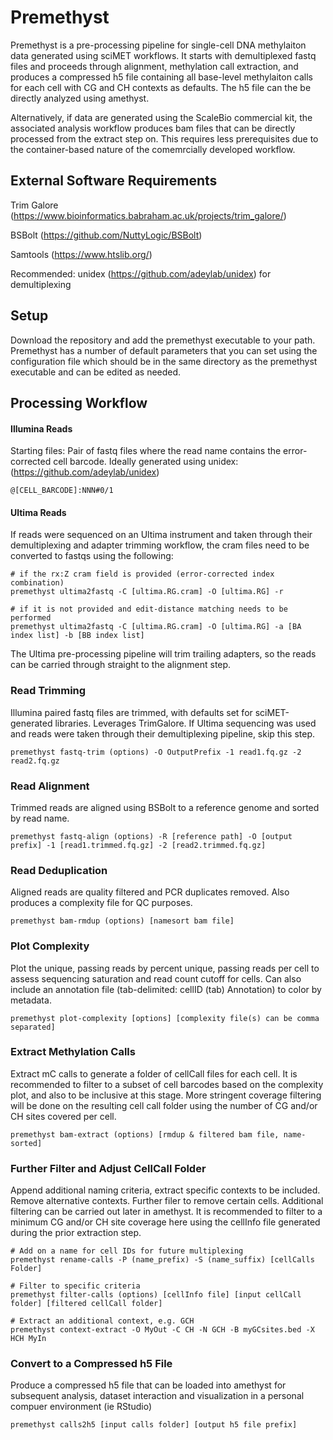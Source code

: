 # Premethyst
Premethyst is a pre-processing pipeline for single-cell DNA methylaiton data generated using sciMET workflows. It starts with demultiplexed fastq files and proceeds through alignment, methylation call extraction, and produces a compressed h5 file containing all base-level methylaiton calls for each cell with CG and CH contexts as defaults. The h5 file can the be directly analyzed using amethyst.

Alternatively, if data are generated using the ScaleBio commercial kit, the associated analysis workflow produces bam files that can be directly processed from the extract step on. This requires less prerequisites due to the container-based nature of the comemrcially developed workflow.

## External Software Requirements
Trim Galore (https://www.bioinformatics.babraham.ac.uk/projects/trim_galore/)

BSBolt (https://github.com/NuttyLogic/BSBolt)

Samtools (https://www.htslib.org/)

Recommended: unidex (https://github.com/adeylab/unidex) for demultiplexing

## Setup
Download the repository and add the premethyst executable to your path. Premethyst has a number of default parameters that you can set using the configuration file which should be in the same directory as the premethyst executable and can be edited as needed.
## Processing Workflow
#### Illumina Reads
Starting files: Pair of fastq files where the read name contains the error-corrected cell barcode. Ideally generated using unidex: (https://github.com/adeylab/unidex)
```
@[CELL_BARCODE]:NNN#0/1
```
#### Ultima Reads
If reads were sequenced on an Ultima instrument and taken through their demultiplexing and adapter trimming workflow, the cram files need to be converted to fastqs using the following:
```
# if the rx:Z cram field is provided (error-corrected index combination)
premethyst ultima2fastq -C [ultima.RG.cram] -O [ultima.RG] -r

# if it is not provided and edit-distance matching needs to be performed
premethyst ultima2fastq -C [ultima.RG.cram] -O [ultima.RG] -a [BA index list] -b [BB index list]
```
The Ultima pre-processing pipeline will trim trailing adapters, so the reads can be carried through straight to the alignment step.
### Read Trimming
Illumina paired fastq files are trimmed, with defaults set for sciMET-generated libraries. Leverages TrimGalore. If Ultima sequencing was used and reads were taken through their demultiplexing pipeline, skip this step.
```
premethyst fastq-trim (options) -O OutputPrefix -1 read1.fq.gz -2 read2.fq.gz
```
### Read Alignment
Trimmed reads are aligned using BSBolt to a reference genome and sorted by read name.
```
premethyst fastq-align (options) -R [reference path] -O [output prefix] -1 [read1.trimmed.fq.gz] -2 [read2.trimmed.fq.gz]
```
### Read Deduplication
Aligned reads are quality filtered and PCR duplicates removed. Also produces a complexity file for QC purposes.
```
premethyst bam-rmdup (options) [namesort bam file]
```
### Plot Complexity
Plot the unique, passing reads by percent unique, passing reads per cell to assess sequencing saturation and read count cutoff for cells. Can also include an annotation file (tab-delimited: cellID (tab) Annotation) to color by metadata.
```
premethyst plot-complexity [options] [complexity file(s) can be comma separated]
```
### Extract Methylation Calls
Extract mC calls to generate a folder of cellCall files for each cell.
It is recommended to filter to a subset of cell barcodes based on the complexity plot, and also to be inclusive at this stage. More stringent coverage filtering will be done on the resulting cell call folder using the number of CG and/or CH sites covered per cell.
```
premethyst bam-extract (options) [rmdup & filtered bam file, name-sorted]
```
### Further Filter and Adjust CellCall Folder
Append additional naming criteria, extract specific contexts to be included. Remove alternative contexts. Further filer to remove certain cells. Additional filtering can be carried out later in amethyst. It is recommended to filter to a minimum CG and/or CH site coverage here using the cellInfo file generated during the prior extraction step.
```
# Add on a name for cell IDs for future multiplexing
premethyst rename-calls -P (name_prefix) -S (name_suffix) [cellCalls Folder]

# Filter to specific criteria
premethyst filter-calls (options) [cellInfo file] [input cellCall folder] [filtered cellCall folder]

# Extract an additional context, e.g. GCH
premethyst context-extract -O MyOut -C CH -N GCH -B myGCsites.bed -X HCH MyIn
```
### Convert to a Compressed h5 File
Produce a compressed h5 file that can be loaded into amethyst for subsequent analysis, dataset interaction and visualization in a personal compuer environment (ie RStudio)
```
premethyst calls2h5 [input calls folder] [output h5 file prefix]
```

